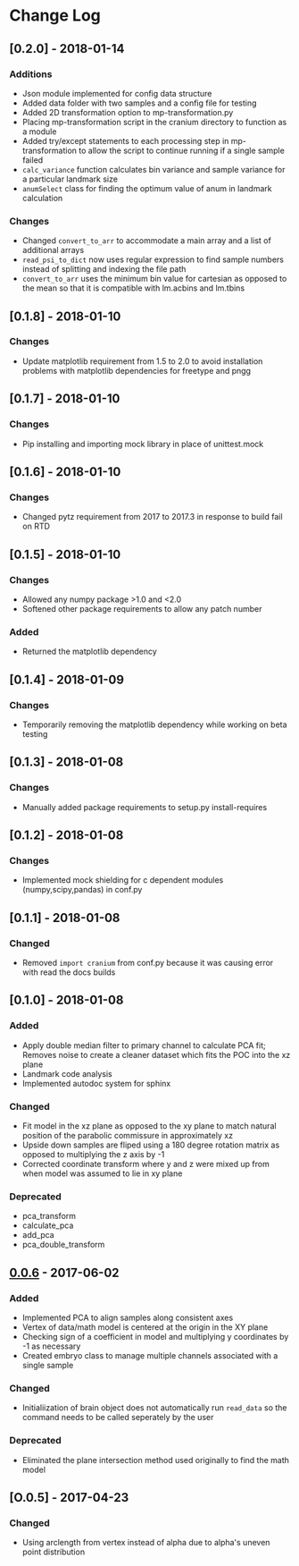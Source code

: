 # Change Log

## [0.2.0] - 2018-01-14
### Additions
- Json module implemented for config data structure
- Added data folder with two samples and a config file for testing
- Added 2D transformation option to mp-transformation.py
- Placing mp-transformation script in the cranium directory to function as a module
- Added try/except statements to each processing step in mp-transformation to allow the script to continue running if a single sample failed
- `calc_variance` function calculates bin variance and sample variance for a particular landmark size
- `anumSelect` class for finding the optimum value of anum in landmark calculation
### Changes 
- Changed `convert_to_arr` to accommodate a main array and a list of additional arrays
- `read_psi_to_dict` now uses regular expression to find sample numbers instead of splitting and indexing the file path
- `convert_to_arr`  uses the minimum bin value for cartesian as opposed to the mean so that it is compatible with lm.acbins and lm.tbins


## [0.1.8] - 2018-01-10
### Changes
- Update matplotlib requirement from 1.5 to 2.0 to avoid installation problems with matplotlib dependencies for freetype and pngg

## [0.1.7] - 2018-01-10
### Changes
- Pip installing and importing mock library in place of unittest.mock

## [0.1.6] - 2018-01-10
### Changes
- Changed pytz requirement from 2017 to 2017.3 in response to build fail on RTD

## [0.1.5] - 2018-01-10
### Changes
- Allowed any numpy package >1.0 and <2.0
- Softened other package requirements to allow any patch number
### Added
- Returned the matplotlib dependency

## [0.1.4] - 2018-01-09
### Changes
- Temporarily removing the matplotlib dependency while working on beta testing

## [0.1.3] - 2018-01-08
### Changes
- Manually added package requirements to setup.py install-requires

## [0.1.2] - 2018-01-08
### Changes
- Implemented mock shielding for c dependent modules (numpy,scipy,pandas) in conf.py

## [0.1.1] - 2018-01-08
### Changed
- Removed `import cranium` from conf.py because it was causing error with read the docs builds

## [0.1.0] - 2018-01-08
### Added
- Apply double median filter to primary channel to calculate PCA fit; Removes noise to create a cleaner dataset which fits the POC into the xz plane
- Landmark code analysis
- Implemented autodoc system for sphinx
### Changed
- Fit model in the xz plane as opposed to the xy plane to match natural position of the parabolic commissure in approximately xz
- Upside down samples are fliped using a 180 degree rotation matrix as opposed to multiplying the z axis by -1
- Corrected coordinate transform where y and z were mixed up from when model was assumed to lie in xy plane
### Deprecated
- pca_transform
- calculate_pca
- add_pca
- pca_double_transform

## [0.0.6] - 2017-06-02
### Added
- Implemented PCA to align samples along consistent axes
- Vertex of data/math model is centered at the origin in the XY plane
- Checking sign of a coefficient in model and multiplying y coordinates by -1 as necessary
- Created embryo class to manage multiple channels associated with a single sample
### Changed
- Initialiization of brain object does not automatically run `read_data` so the command needs to be called seperately by the user
### Deprecated
- Eliminated the plane intersection method used originally to find the math model

## [O.0.5] - 2017-04-23
### Changed
- Using arclength from vertex instead of alpha due to alpha's uneven point distribution

[Unreleased]: https://github.com/msschwartz21/craniumPy/compare/v0.0.6...HEAD
[0.0.6]: https://github.com/msschwartz21/craniumPy/compare/v0.0.5...v0.0.6